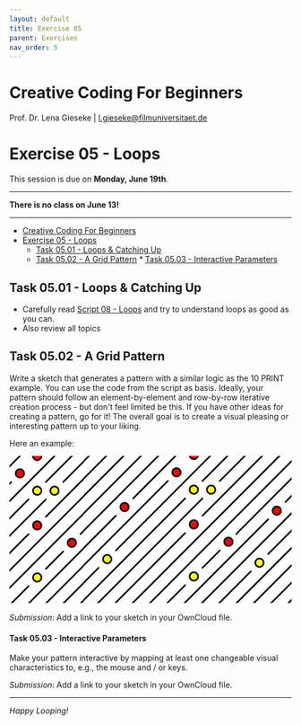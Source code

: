```yaml
---
layout: default
title: Exercise 05
parent: Exercises
nav_order: 5
---
```


# Creative Coding For Beginners
  
Prof. Dr. Lena Gieseke \| l.gieseke@filmuniversitaet.de  
  
  
# Exercise 05 - Loops

This session is due on **Monday, June 19th**.  

---

**There is no class on June 13!**

---

* [Creative Coding For Beginners](#creative-coding-for-beginners)
* [Exercise 05 - Loops](#exercise-05---loops)
    * [Task 05.01 - Loops \& Catching Up](#task-0501---loops--catching-up)
    * [Task 05.02 - A Grid Pattern](#task-0502---a-grid-pattern)
            * [Task 05.03 - Interactive Parameters](#task-0503---interactive-parameters)


## Task 05.01 - Loops & Catching Up

* Carefully read [Script 08 - Loops](../../02_scripts/ccfb_ss23_08_loops_script.md) and try to understand loops as good as you can.
* Also review all topics 

## Task 05.02 - A Grid Pattern

Write a sketch that generates a pattern with a similar logic as the 10 PRINT example. You can use the code from the script as basis. Ideally, your pattern should follow an element-by-element and row-by-row iterative creation process - but don't feel limited be this. If you have other ideas for creating a pattern, go for it! The overall goal is to create a visual pleasing or interesting pattern up to your liking.  

Here an example:

![pattern_01](img/pattern_01.png)

*Submission*: Add a link to your sketch in your OwnCloud file.

#### Task 05.03 - Interactive Parameters

Make your pattern interactive by mapping at least one changeable visual characteristics to, e.g., the mouse and / or keys.

*Submission*: Add a link to your sketch in your OwnCloud file.


---

*Happy Looping!*
